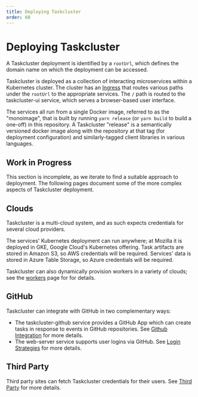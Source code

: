 ```yaml
---
title: Deploying Taskcluster
order: 60
---
```


# Deploying Taskcluster

A Taskcluster deployment is identified by a `rootUrl`, which defines the domain name on which the deployment can be accessed.

Taskcluster is deployed as a collection of interacting microservices within a Kubernetes cluster.
The cluster has an [Ingress](https://kubernetes.io/docs/concepts/services-networking/ingress/) that routes various paths under the `rootUrl` to the appropriate services.
The `/` path is routed to the taskcluster-ui service, which serves a browser-based user interface.

The services all run from a single Docker image, referred to as the "monoimage", that is built by running `yarn release` (or `yarn build` to build a one-off) in this repository.
A Taskcluster "release" is a semantically versioned docker image along with the repository at that tag (for deployment configuration) and similarly-tagged client libraries in various languages.

## Work in Progress

This section is incomplete, as we iterate to find a suitable approach to deployment.
The following pages document some of the more complex aspects of Taskcluster deployment.

## Clouds

Taskcluster is a multi-cloud system, and as such expects credentials for several cloud providers.

The services' Kubernetes deployment can run anywhere; at Mozilla it is deployed in GKE, Google Cloud's Kubernetes offering.
Task artifacts are stored in Amazon S3, so AWS credentials will be required.
Services' data is stored in Azure Table Storage, so Azure credentials will be required.

Taskcluster can also dynamically provision workers in a variety of clouds; see the [workers](./workers) page for for details.

## GitHub

Taskcluster can integrate with GitHub in two complementary ways:
* The taskcluster-github service provides a GitHub App which can create tasks in response to events in GitHub repositories. See [Github Integration](./github) for more details.
* The web-server service supports user logins via GitHub.  See [Login Strategies](./login-strategies) for more details.

## Third Party

Third party sites can fetch Taskcluster credentials for their users. See [Third Party](./third-party) for more details.
